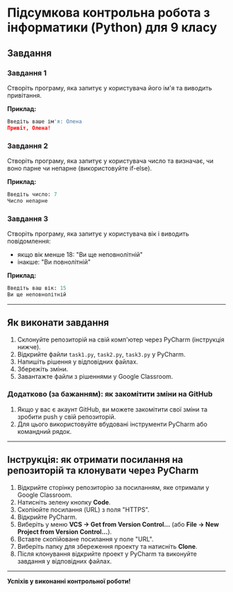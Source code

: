 # Підсумкова контрольна робота з інформатики (Python) для 9 класу

## Завдання

### Завдання 1

Створіть програму, яка запитує у користувача його ім'я та виводить привітання.

**Приклад:**

```python
Введіть ваше ім'я: Олена
Привіт, Олена!
```

### Завдання 2

Створіть програму, яка запитує у користувача число та визначає, чи воно парне чи непарне (використовуйте if-else).

**Приклад:**

```python
Введіть число: 7
Число непарне
```

### Завдання 3

Створіть програму, яка запитує у користувача вік і виводить повідомлення:

- якщо вік менше 18: "Ви ще неповнолітній"
- інакше: "Ви повнолітній"

**Приклад:**

```python
Введіть ваш вік: 15
Ви ще неповнолітній
```

---

## Як виконати завдання

1. Склонуйте репозиторій на свій комп'ютер через PyCharm (інструкція нижче).
2. Відкрийте файли `task1.py`, `task2.py`, `task3.py` у PyCharm.
3. Напишіть рішення у відповідних файлах.
4. Збережіть зміни.
5. Завантажте файли з рішеннями у Google Classroom.

### Додатково (за бажанням): як закомітити зміни на GitHub

1. Якщо у вас є акаунт GitHub, ви можете закомітити свої зміни та зробити push у свій репозиторій.
2. Для цього використовуйте вбудовані інструменти PyCharm або командний рядок.

---

## Інструкція: як отримати посилання на репозиторій та клонувати через PyCharm

1. Відкрийте сторінку репозиторію за посиланням, яке отримали у Google Classroom.
2. Натисніть зелену кнопку **Code**.
3. Скопіюйте посилання (URL) з поля "HTTPS".
4. Відкрийте PyCharm.
5. Виберіть у меню **VCS → Get from Version Control...** (або **File → New Project from Version Control...**).
6. Вставте скопійоване посилання у поле "URL".
7. Виберіть папку для збереження проекту та натисніть **Clone**.
8. Після клонування відкрийте проект у PyCharm та виконуйте завдання у відповідних файлах.

---

**Успіхів у виконанні контрольної роботи!**
